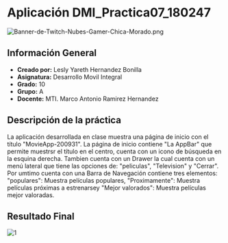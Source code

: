 # Aplicación DMI_Practica07_180247

![Banner-de-Twitch-Nubes-Gamer-Chica-Morado.png](https://i.postimg.cc/15q3LFXF/Banner-de-Twitch-Nubes-Gamer-Chica-Morado.png)
## Información General

- **Creado por:** Lesly Yareth Hernandez Bonilla
- **Asignatura:** Desarrollo Movil Integral
- **Grado:** 10
- **Grupo:** A
- **Docente:** MTI. Marco Antonio Ramirez Hernandez
## Descripción de la práctica
La aplicación desarrollada en clase muestra una página de inicio con el título "MovieApp-200931". La página de inicio contiene "La AppBar" que permite muestrsr el título  en el centro, cuenta con un icono de búsqueda en la esquina derecha.
 Tambien cuenta con un Drawer la cual cuenta con un menú lateral que tiene las opciones de: "peliculas", "Television" y "Cerrar". Por umtimo cuenta con una Barra de Navegación contiene tres elementos: "populares": Muestra películas populares, "Proximamente": Muestra películas próximas a estrenarsey "Mejor valorados": Muestra películas mejor valoradas.
## Resultado Final
![1](https://github.com/Lesly-hub/DMI_Practica07_180247/assets/74167109/358dde67-3636-4d5c-a62b-eca3209d9d47)

